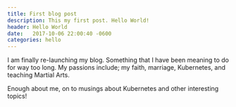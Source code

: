 ```yaml
---
title: First blog post
description: This my first post. Hello World!
header: Hello World
date:   2017-10-06 22:00:40 -0600
categories: hello
---
```


I am finally re-launching my blog.  Something that I have been meaning to do for
way too long.  My passions include; my faith, marriage, Kubernetes, and teaching
Martial Arts.

Enough about me, on to musings about Kubernetes and other interesting topics!
